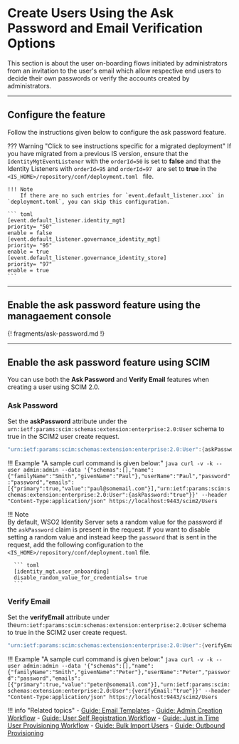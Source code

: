 # Create Users Using the Ask Password and Email Verification Options

This section is about the user on-boarding flows initiated by
administrators from an invitation to the user's email which allow respective end users to decide their own
passwords or verify the accounts created by administrators.

----

## Configure the feature

Follow the instructions given below to configure the ask password
feature.

??? Warning "Click to see instructions specific for a migrated deployment" 
    If you have migrated from a previous IS version, ensure that
    the `IdentityMgtEventListener` with the ` orderId=50 ` is set to
    **false** and that the Identity Listeners with ` orderId=95 ` and `orderId=97 ` are set to **true** in the `<IS_HOME>/repository/conf/deployment.toml ` file.
       
    !!! Note 
        If there are no such entries for `event.default_listener.xxx` in `deployment.toml`, you can skip this configuration. 
        
    ``` toml
    [event.default_listener.identity_mgt]
    priority= "50"
    enable = false
    [event.default_listener.governance_identity_mgt]
    priority= "95"
    enable = true
    [event.default_listener.governance_identity_store]
    priority= "97"
    enable = true
    ```
---

## Enable the ask password feature using the managaement console

{! fragments/ask-password.md !}

---

## Enable the ask password feature using SCIM

You can use both the **Ask Password** and **Verify Email** features when creating a user using SCIM 2.0.

### Ask Password
    
Set the **askPassword** attribute under the`
urn:ietf:params:scim:schemas:extension:enterprise:2.0:User` schema to
true in the SCIM2 user create request. 

```java
"urn:ietf:params:scim:schemas:extension:enterprise:2.0:User":{askPassword:"true"}
```
    
!!! Example "A sample curl command is given below:"
    ``` java
    curl -v -k --user admin:admin --data '{"schemas":[],"name":{"familyName":"Smith","givenName":"Paul"},"userName":"Paul","password":"password","emails":[{"primary":true,"value":"paul@somemail.com"}],"urn:ietf:params:scim:schemas:extension:enterprise:2.0:User":{askPassword:"true"}}' --header "Content-Type:application/json" https://localhost:9443/scim2/Users
    ```

!!! Note  
      By default, WSO2 Identity Server sets a random value for the password if the `askPassword` claim is present in the request. 
      If you want to disable setting a random value and instead keep the `password` that is sent in the request, add the following configuration to the `<IS_HOME>/repository/conf/deployment.toml` file.

      ``` toml
      [identity_mgt.user_onboarding]
      disable_random_value_for_credentials= true
      ```

### Verify Email
    
Set the **verifyEmail** attribute under the`urn:ietf:params:scim:schemas:extension:enterprise:2.0:User` schema to true in the SCIM2 user create request. 

```java
"urn:ietf:params:scim:schemas:extension:enterprise:2.0:User":{verifyEmail:"true"}
```
    
!!! Example "A sample curl command is given below:"
    ``` java
    curl -v -k --user admin:admin --data '{"schemas":[],"name":{"familyName":"Smith","givenName":"Peter"},"userName":"Peter","password":"password","emails":[{"primary":true,"value":"peter@somemail.com"}],"urn:ietf:params:scim:schemas:extension:enterprise:2.0:User":{verifyEmail:"true"}}' --header "Content-Type:application/json" https://localhost:9443/scim2/Users
    ```

!!! info "Related topics"
    - [Guide: Email Templates](../../../guides/tenants/customize-automated-mails/)
    - [Guide: Admin Creation Workflow](../admin-creation-workflow) 
    - [Guide: User Self Registration Workflow](../self-registration-workflow)
    - [Guide: Just in Time User Provisioning Workflow](../jit-workflow)
    - [Guide: Bulk Import Users](../import-users)
    - [Guide: Outbound Provisioning](../outbound-provisioning)
    <!--- [Concept: Ask Password and Email Verification](TODO:insert-link-to-concept) --->

   
